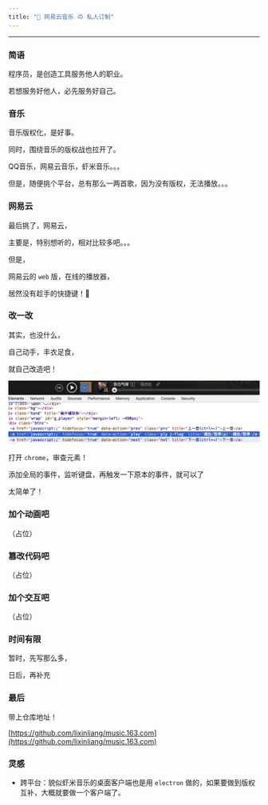 ```yaml
---
title: "🎵 网易云音乐 の 私人订制"
---
```


---

### 简语

程序员，是创造工具服务他人的职业。

若想服务好他人，必先服务好自己。

### 音乐

音乐版权化，是好事。

同时，围绕音乐的版权战也拉开了。

QQ音乐，网易云音乐，虾米音乐。。。

但是，随便挑个平台，总有那么一两首歌，因为没有版权，无法播放。。。

### 网易云

最后挑了，网易云，

主要是，特别想听的，相对比较多吧。。。

但是，

网易云的 `web` 版，在线的播放器，

居然没有趁手的快捷键！🌚

### 改一改

其实，也没什么，

自己动手，丰衣足食，

就自己改造吧！

![](/image/post/170821/01.jpg)

打开 `chrome`，审查元素！

添加全局的事件，监听键盘，再触发一下原本的事件，就可以了

太简单了！

### 加个动画吧

（占位）

### 篡改代码吧

（占位）

### 加个交互吧

（占位）

### 时间有限

暂时，先写那么多，

日后，再补充

### 最后

带上仓库地址！

[https://github.com/lixinliang/music.163.com](https://github.com/lixinliang/music.163.com)

### 灵感

* 跨平台：貌似虾米音乐的桌面客户端也是用 `electron` 做的，如果要做到版权互补，大概就要做一个客户端了。
